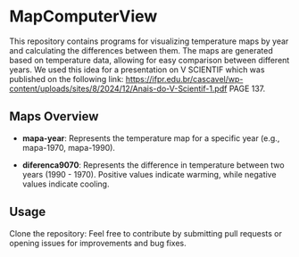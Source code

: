 # MapComputerView

This repository contains programs for visualizing temperature maps by year and calculating the differences between them. The maps are generated based on temperature data, allowing for easy comparison between different years. We used this idea for a presentation on V SCIENTIF which was published on the following link: https://ifpr.edu.br/cascavel/wp-content/uploads/sites/8/2024/12/Anais-do-V-Scientif-1.pdf PAGE 137.

## Maps Overview

- **mapa-year**: Represents the temperature map for a specific year (e.g., mapa-1970, mapa-1990).
  
- **diferenca9070**: Represents the difference in temperature between two years (1990 - 1970). Positive values indicate warming, while negative values indicate cooling.

## Usage

Clone the repository:
Feel free to contribute by submitting pull requests or opening issues for improvements and bug fixes.
